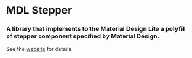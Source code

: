 # MDL Stepper
### A library that implements to the Material Design Lite a polyfill of stepper component specified by Material Design.

See the [website](https://ahlechandre.github.io/mdl-stepper/) for details.